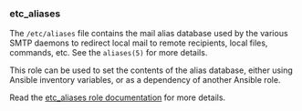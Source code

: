 ### etc_aliases

The `/etc/aliases` file contains the mail alias database used by the
various SMTP daemons to redirect local mail to remote recipients, local
files, commands, etc. See the `aliases(5)` for more details.

This role can be used to set the contents of the alias database, either
using Ansible inventory variables, or as a dependency of another Ansible
role.

Read the [etc_aliases role documentation](https://docs.debops.org/en/HEAD/ansible/roles/etc_aliases/) for more details.

